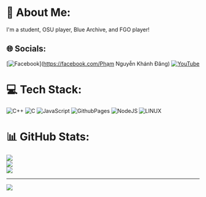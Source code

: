 # 💫 About Me:
I'm a student, OSU player, Blue Archive, and FGO player!


## 🌐 Socials:
[![Facebook](https://img.shields.io/badge/Facebook-%231877F2.svg?logo=Facebook&logoColor=white)](https://facebook.com/Phạm Nguyễn Khánh Đăng) [![YouTube](https://img.shields.io/badge/YouTube-%23FF0000.svg?logo=YouTube&logoColor=white)](https://youtube.com/@@shiki2459) 

# 💻 Tech Stack:
![C++](https://img.shields.io/badge/c++-%2300599C.svg?style=for-the-badge&logo=c%2B%2B&logoColor=white) ![C](https://img.shields.io/badge/c-%2300599C.svg?style=for-the-badge&logo=c&logoColor=white) ![JavaScript](https://img.shields.io/badge/javascript-%23323330.svg?style=for-the-badge&logo=javascript&logoColor=%23F7DF1E) ![GithubPages](https://img.shields.io/badge/github%20pages-121013?style=for-the-badge&logo=github&logoColor=white) ![NodeJS](https://img.shields.io/badge/node.js-6DA55F?style=for-the-badge&logo=node.js&logoColor=white) ![LINUX](https://img.shields.io/badge/Linux-FCC624?style=for-the-badge&logo=linux&logoColor=black)
# 📊 GitHub Stats:
![](https://github-readme-stats.vercel.app/api?username=ShikiHTM&theme=onedark&hide_border=false&include_all_commits=false&count_private=false)<br/>
![](https://github-readme-streak-stats.herokuapp.com/?user=ShikiHTM&theme=onedark&hide_border=false)<br/>
![](https://github-readme-stats.vercel.app/api/top-langs/?username=ShikiHTM&theme=onedark&hide_border=false&include_all_commits=false&count_private=false&layout=compact)

---
[![](https://visitcount.itsvg.in/api?id=ShikiHTM&icon=0&color=0)](https://visitcount.itsvg.in)

<!-- Proudly created with GPRM ( https://gprm.itsvg.in ) -->
